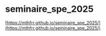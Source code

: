 # seminaire_spe_2025

[https://mthfrr.github.io/seminaire_spe_2025/](https://mthfrr.github.io/seminaire_spe_2025/)
